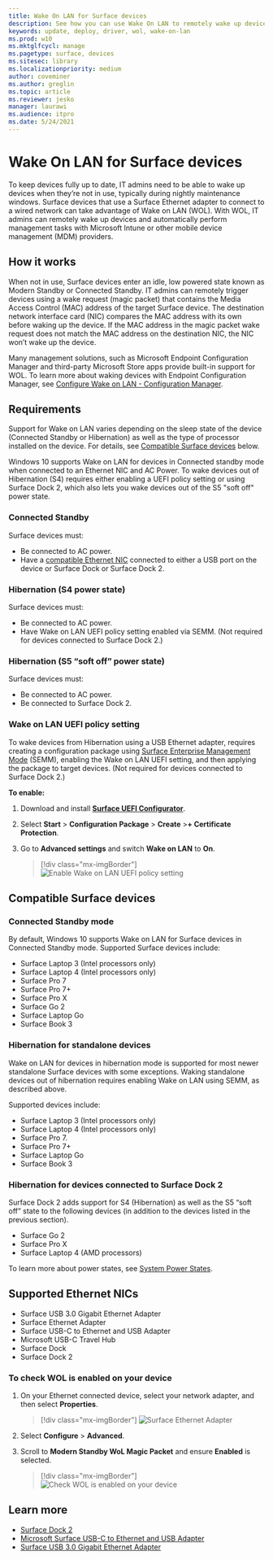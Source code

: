 ```yaml
---
title: Wake On LAN for Surface devices 
description: See how you can use Wake On LAN to remotely wake up devices to perform management tasks automatically.
keywords: update, deploy, driver, wol, wake-on-lan
ms.prod: w10
ms.mktglfcycl: manage
ms.pagetype: surface, devices
ms.sitesec: library
ms.localizationpriority: medium
author: coveminer
ms.author: greglin
ms.topic: article
ms.reviewer: jesko
manager: laurawi
ms.audience: itpro
ms.date: 5/24/2021
---
```


# Wake On LAN for Surface devices

To keep devices fully up to date, IT admins need to be able to wake up devices when they’re not in use, typically during nightly maintenance windows. Surface devices that use a Surface Ethernet adapter to connect to a wired network can take advantage of Wake on LAN (WOL). With WOL, IT admins can remotely wake up devices and automatically perform management tasks with Microsoft Intune or other mobile device management (MDM) providers.

## How it works

When not in use, Surface devices enter an idle, low powered state known as Modern Standby or Connected Standby. IT admins can remotely trigger devices using a wake request (magic packet) that contains the Media Access Control (MAC) address of the target Surface device. The destination network interface card (NIC) compares the MAC address with its own before waking up the device. If the MAC address in the magic packet wake request does not match the MAC address on the destination NIC, the NIC won’t wake up the device.

Many management solutions, such as Microsoft Endpoint Configuration Manager and third-party Microsoft Store apps provide built-in support for WOL. To learn more about waking devices with Endpoint Configuration Manager, see [Configure Wake on LAN - Configuration Manager](https://docs.microsoft.com/mem/configmgr/core/clients/deploy/configure-wake-on-lan).

## Requirements

Support for Wake on LAN varies depending on the sleep state of the device (Connected Standby or Hibernation) as well as the type of processor installed on the device. For details, see [Compatible Surface devices](#compatible-surface-devices) below.  

 Windows 10 supports Wake on LAN for devices in Connected standby mode when connected to an Ethernet NIC and AC Power. To wake devices out of Hibernation (S4) requires either enabling a UEFI policy setting or using Surface Dock 2, which also lets you wake devices out of the S5 "soft off" power state. 

### Connected Standby

 Surface devices must:

- Be connected to AC power.
- Have a [compatible Ethernet NIC](#supported-ethernet-nics) connected to either a USB port on the device or Surface Dock or Surface Dock 2.

### Hibernation (S4 power state)

 Surface devices must:

- Be connected to AC power.
- Have Wake on LAN UEFI policy setting enabled via SEMM. (Not required for devices connected to Surface Dock 2.)

### Hibernation (S5 “soft off” power state)

 Surface devices must:

- Be connected to AC power.
- Be connected to Surface Dock 2.

### Wake on LAN UEFI policy setting

To wake devices from Hibernation using a USB Ethernet adapter, requires creating a configuration package using [Surface Enterprise Management Mode](surface-enterprise-management-mode.md) (SEMM), enabling the Wake on LAN UEFI setting, and then applying the package to target devices. (Not required for devices connected to Surface Dock 2.)

**To enable:**

1. Download and install [**Surface UEFI Configurator**](https://www.microsoft.com/download/details.aspx?id=46703).
2. Select **Start** > **Configuration Package** > **Create** >**+ Certificate Protection**.
3. Go to **Advanced settings** and switch **Wake on LAN** to **On**.

    > [!div class="mx-imgBorder"]
    > ![Enable Wake on LAN UEFI policy setting](images/wol-uefi.png)

## Compatible Surface devices

### Connected Standby mode

By default, Windows 10 supports Wake on LAN for Surface devices in Connected Standby mode. Supported Surface devices include:

- Surface Laptop 3 (Intel processors only)
- Surface Laptop 4 (Intel processors only)
- Surface Pro 7
- Surface Pro 7+
- Surface Pro X
- Surface Go 2
- Surface Laptop Go
- Surface Book 3

### Hibernation for standalone devices

Wake on LAN for devices in hibernation mode is supported for most newer standalone Surface devices with some exceptions. Waking standalone devices out of hibernation requires enabling Wake on LAN using SEMM, as described above.

 Supported devices include:

- Surface Laptop 3 (Intel processors only)
- Surface Laptop 4 (Intel processors only)
- Surface Pro 7.
- Surface Pro 7+
- Surface Laptop Go
- Surface Book 3

### Hibernation for devices connected to Surface Dock 2

Surface Dock 2 adds support for S4 (Hibernation) as well as the S5 “soft off” state to the following devices (in addition to the devices listed in the previous section).

- Surface Go 2
- Surface Pro X
- Surface Laptop 4 (AMD processors)

To learn more about power states, see [System Power States](https://docs.microsoft.com/windows/win32/power/system-power-states).

## Supported Ethernet NICs

- Surface USB 3.0 Gigabit Ethernet Adapter
- Surface Ethernet Adapter
- Surface USB-C to Ethernet and USB Adapter
- Microsoft USB-C Travel Hub
- Surface Dock
- Surface Dock 2

### To check WOL is enabled on your device

1. On your Ethernet connected device, select your network adapter, and then select **Properties**.

   > [!div class="mx-imgBorder"]
   > ![Surface Ethernet Adapter](images/surface-ethernet.png)

2. Select **Configure** > **Advanced**.
3. Scroll to **Modern Standby WoL Magic Packet** and ensure **Enabled** is selected.

    > [!div class="mx-imgBorder"]
    > ![Check WOL is enabled on your device](images/ethernet-wol-setting.png)

## Learn more

- [Surface Dock 2](https://www.microsoft.com/p/surface-dock-2-for-business/8q4hgc6kbmdq?)
- [Microsoft Surface USB-C to Ethernet and USB Adapter](https://www.microsoft.com/p/surface-usb-c-to-ethernet-and-usb-adapter/8wt81cglrblp?)
- [Surface USB 3.0 Gigabit Ethernet Adapter](https://www.microsoft.com/p/surface-usb-30-gigabit-ethernet-adapter/8xn9fqvzbvq0?)
